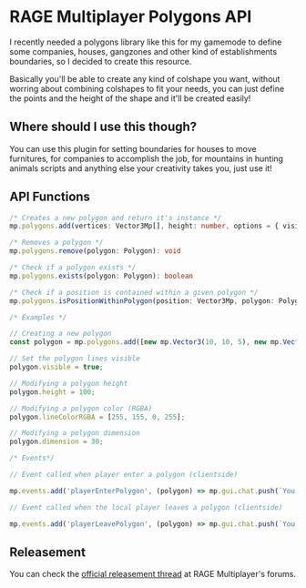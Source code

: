 # RAGE Multiplayer Polygons API

I recently needed a polygons library like this for my gamemode to define some companies, houses, gangzones and other kind of establishments boundaries, so I decided to create this resource.

Basically you'll be able to create any kind of colshape you want, without worring about combining colshapes to fit your needs, you can just define the points and the height of the shape and it'll be created easily!

## Where should I use this though?

You can use this plugin for setting boundaries for houses to move furnitures, for companies to accomplish the job, for mountains in hunting animals scripts and anything else your creativity takes you, just use it!

## API Functions

```ts
/* Creates a new polygon and return it's instance */
mp.polygons.add(vertices: Vector3Mp[], height: number, options = { visible: false, lineColorRGBA: [255,255,255,255], dimension: 0 }): Polygon

/* Removes a polygon */
mp.polygons.remove(polygon: Polygon): void

/* Check if a polygon exists */
mp.polygons.exists(polygon: Polygon): boolean

/* Check if a position is contained within a given polygon */
mp.polygons.isPositionWithinPolygon(position: Vector3Mp, polygon: Polygon): boolean

/* Examples */

// Creating a new polygon
const polygon = mp.polygons.add([new mp.Vector3(10, 10, 5), new mp.Vector3(15, 15, 5), new mp.vector3(5, 5, 5)], 10, { visible: false, lineColorRGBA: [255,255,255,255], dimension: 0 });

// Set the polygon lines visible 
polygon.visible = true;

// Modifying a polygon height
polygon.height = 100;

// Modifying a polygon color (RGBA)
polygon.lineColorRGBA = [255, 155, 0, 255];

// Modifying a polygon dimension
polygon.dimension = 30;

/* Events*/

// Event called when player enter a polygon (clientside)

mp.events.add('playerEnterPolygon', (polygon) => mp.gui.chat.push(`You entered the polygon ${polygon.id}!`));

// Event called when the local player leaves a polygon (clientside)

mp.events.add('playerLeavePolygon', (polygon) => mp.gui.chat.push(`You left the polygon ${polygon.id}.`));
```

## Releasement

You can check the [official releasement thread](https://rage.mp/files/file/343-js-clientside-polygons-api-dynamic-colshapes/) at RAGE Multiplayer's forums.